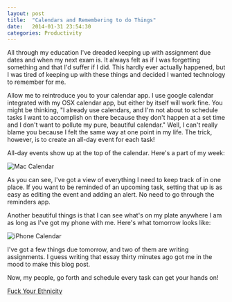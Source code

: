 ```yaml
---
layout: post
title:  "Calendars and Remembering to do Things"
date:   2014-01-31 23:54:30
categories: Productivity
---
```

All through my education I've dreaded keeping up with assignment due dates and when my next exam is. It always felt as if I was forgetting something and that I'd suffer if I did. This hardly ever actually happened, but I was tired of keeping up with these things and decided I wanted technology to remember for me.

Allow me to reintroduce you to your calendar app. I use google calendar integrated with my OSX calendar app, but either by itself will work fine. You might be thinking, "I already use calendars, and I'm not about to schedule tasks I want to accomplish on there because they don't happen at a set time and I don't want to pollute my pure, beautiful calendar." Well, I can't really blame you because I felt the same way at one point in my life. The trick, however, is to create an all-day event for each task!

All-day events show up at the top of the calendar. Here's a part of my week:

![Mac Calendar][1]

As you can see, I've got a view of everything I need to keep track of in one place. If you want to be reminded of an upcoming task, setting that up is as easy as editing the event and adding an alert. No need to go through the reminders app.


Another beautiful things is that I can see what's on my plate anywhere I am as long as I've got my phone with me. Here's what tomorrow looks like:

![iPhone Calendar][2]

I've got a few things due tomorrow, and two of them are writing assignments. I guess writing that essay thirty minutes ago got me in the mood to make this blog post.

Now, my people, go forth and schedule every task can get your hands on!

[Fuck Your Ethnicity][3]


  [1]: https://copy.com/qDV1f3X08T0D
  [2]: https://copy.com/fzzjcOZJs0ET
  [3]: http://www.youtube.com/watch?feature=player_detailpage&v=xWvWDu6IAyY#t=30
